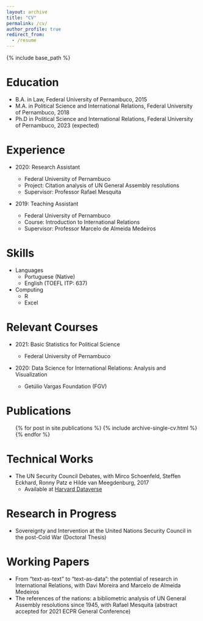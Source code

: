```yaml
---
layout: archive
title: "CV"
permalink: /cv/
author_profile: true
redirect_from:
  - /resume
---
```


{% include base_path %}

Education
======
* B.A. in Law, Federal University of Pernambuco, 2015
* M.A. in Political Science and International Relations, Federal University of Pernambuco, 2018
* Ph.D in Political Science and International Relations, Federal University of Pernambuco, 2023 (expected)

Experience
======
* 2020: Research Assistant
  * Federal University of Pernambuco
  * Project: Citation analysis of UN General Assembly resolutions
  * Supervisor: Professor Rafael Mesquita

* 2019: Teaching Assistant
  * Federal University of Pernambuco
  * Course: Introduction to International Relations
  * Supervisor: Professor Marcelo de Almeida Medeiros
  
Skills
======
* Languages
  * Portuguese (Native)
  * English (TOEFL ITP: 637)
* Computing
  * R
  * Excel

Relevant Courses
======
* 2021: Basic Statistics for Political Science
  * Federal University of Pernambuco

* 2020: Data Science for International Relations: Analysis and Visualization
  * Getúlio Vargas Foundation (FGV)

Publications
======
  <ul>{% for post in site.publications %}
    {% include archive-single-cv.html %}
  {% endfor %}</ul>
  
Technical Works
======
* The UN Security Council Debates, with Mirco Schoenfeld, Steffen Eckhard, Ronny Patz e Hilde van Meegdenburg, 2017
  * Available at [Harvard Dataverse](https://dataverse.harvard.edu/dataset.xhtml?persistentId=doi:10.7910/DVN/KGVSYH)

Research in Progress
======
* Sovereignty and Intervention at the United Nations Security Council in the post-Cold War (Doctoral Thesis)

  
Working Papers
======
* From “text-as-text” to “text-as-data”: the potential of research in International Relations, with Davi Moreira and Marcelo de Almeida Medeiros
* The references of the nations: a bibliometric analysis of UN General Assembly resolutions since 1945, with Rafael Mesquita (abstract accepted for 2021 ECPR General Conference)
